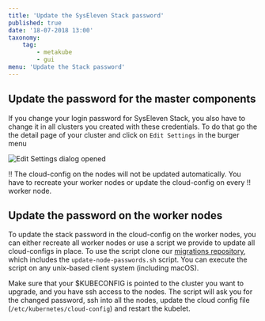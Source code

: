 ```yaml
---
title: 'Update the SysEleven Stack password'
published: true
date: '18-07-2018 13:00'
taxonomy:
    tag:
        - metakube
        - gui
menu: 'Update the Stack password'
---
```


## Update the password for the master components

If you change your login password for SysEleven Stack, you also have to change it in all clusters you created with these credentials.
To do that go the the detail page of your cluster and click on `Edit Settings` in the burger menu

![Edit Settings dialog opened](image_edit-settings_01.png)

!! The cloud-config on the nodes will not be updated automatically. You have to recreate your worker nodes or update the cloud-config on every
!! worker node.

## Update the password on the worker nodes

To update the stack password in the cloud-config on the worker nodes, you can either recreate all worker nodes or use a script we provide to update all cloud-configs in place. To use the script clone our [migrations repository](https://github.com/syseleven/metakube-migration), which includes the `update-node-passwords.sh` script. You can execute the script on any unix-based client system (including macOS).

Make sure that your $KUBECONFIG is pointed to the cluster you want to upgrade, and you have ssh access to the nodes. The script will ask you for the changed password, ssh into all the nodes, update the cloud config file (`/etc/kubernetes/cloud-config`) and restart the kubelet.